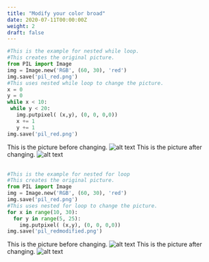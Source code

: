 ```yaml
---
title: "Modify your color broad"
date: 2020-07-11T00:00:00Z
weight: 2
draft: false
---
```


```python
#This is the example for nested while loop.
#This creates the original picture.
from PIL import Image
img = Image.new('RGB', (60, 30), 'red')
img.save('pil_red.png')
#This uses nested while loop to change the picture.
x = 0
y = 0
while x < 10:
 while y < 20:
   img.putpixel( (x,y), (0, 0, 0,0))
   x += 1
   y += 1
img.save('pil_red.png')
```
This is the picture before changing.
![alt text](../../../media/whileloopbefore.png "image showing while loop first example")
This is the picture after changing.
![alt text](../../../media/whileloopafter.png "image showing while loop first example")
<br/><br/>
```python
#This is the example for nested for loop
#This creates the original picture.
from PIL import Image
img = Image.new('RGB', (60, 30), 'red')
img.save('pil_red.png')
#This uses nested for loop to change the picture.
for x in range(10, 30):
  for y in range(5, 25):
    img.putpixel( (x,y), (0, 0, 0,0))
img.save('pil_redmodified.png')
```
This is the picture before changing.
![alt text](../../../media/whileloopbefore.png "image showing for loop first example")
This is the picture after changing.
![alt text](../../../media/forloopafter.png "image showing for loop first example")
